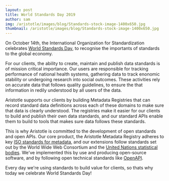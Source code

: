 ```yaml
---
layout: post
title: World Standards Day 2019
author: sam
img: /aristotle/images/blog/Standards-stock-image-1400x650.jpg
thumbnail: /aristotle/images/blog/Standards-stock-image-1400x650.jpg
---
```


On October 14th, the International Organization for Standardization celebrates [World Standards Day](https://www.iso.org/world-standards-day.html), to recognise the importants of standards to the global economy.

For our clients, the ability to create, maintain and publish data standards is of mission critical importance. Our users are responsible for tracking performance of national health systems, gathering data to track enonomic stability or undergoing research into social outcomes. These activities rely on accurate data that follows quality guidelines, to ensure the that information in redily understood by all users of the data.

Aristotle supports our clients by building Metadata Registries that can record standard data definitions across each of these domains to make sure that data is clearly understood. The registries make it easier for our clients to build and publish their own data standards, and our standard APIs enable them to build to tools that makes sure data follows these standards.

This is why Aristotle is committed to the development of open standards and open APIs. Our core product, the Aristotle Metadata Registry adheres to key [ISO standards for metadata](http://metadata-standards.org/), and our extensions follow standards set out by the World Wide Web Consortium and the [United Nations statistical bodies](https://statswiki.unece.org/display/gsim/Generic+Statistical+Information+Model). We've implemented this by use and producing open-source software, and by following open technical standards like [OpenAPI](https://swagger.io/docs/specification/about/).

Every day we're using standards to build value for clients, so thats why today we celebrate World Standards Day!